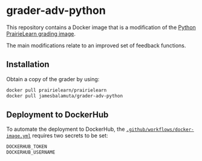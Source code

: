 # grader-adv-python

This repository contains a Docker image that is a modification of the [Python PrairieLearn grading image](https://github.com/PrairieLearn/PrairieLearn/tree/d4b18e0ca301eb98bd90764e5f90892cea3841a1/graders/python).

The main modifications relate to an improved set of feedback functions.

## Installation

Obtain a copy of the grader by using: 

```sh
docker pull prairielearn/prairielearn
docker pull jamesbalamuta/grader-adv-python
```

## Deployment to DockerHub 

To automate the deployment to DockerHub, the [`.github/workflows/docker-image.yml`](https://github.com/stat-prairielearn-uiuc/grader-adv-python/blob/main/.github/workflows/docker-image.yml#L25-L26) requires two secrets to be set:

```sh
DOCKERHUB_TOKEN
DOCKERHUB_USERNAME
```
